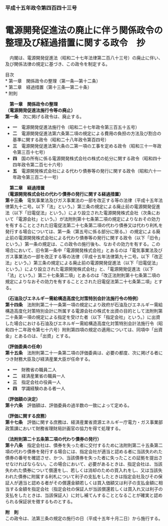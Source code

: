 ### 平成十五年政令第四百四十三号  
# 電源開発促進法の廃止に伴う関係政令の整理及び経過措置に関する政令　抄  
　内閣は、電源開発促進法（昭和二十七年法律第二百八十三号）の廃止に伴い、及び関係法律の規定に基づき、この政令を制定する。  
  
目次  
	* 第一章　関係政令の整理（第一条―第十二条）  
	* 第二章　経過措置（第十三条―第二十条）  
	* 附則  
  
&emsp;**第一章　関係政令の整理**  
**（電源開発促進法施行令等の廃止）**  
**第一条**　次に掲げる政令は、廃止する。  
* **一**　電源開発促進法施行令（昭和二十七年政令第三百五十五号）  
* **二**　電源開発促進法第六条第二項の規定による費用の負担の方法及び割合の基準に関する政令（昭和二十八年政令第百四号）  
* **三**　電源開発促進法第六条の二第一項の工事を定める政令（昭和三十一年政令第三百十七号）  
* **四**　国の所有に係る電源開発株式会社の株式の処分に関する政令（昭和四十四年政令第二百七十六号）  
* **五**　電源開発株式会社による代わり債券等の発行に関する政令（昭和六十一年政令第三百二十一号）  
  
&emsp;**第二章　経過措置**  
**（電源開発株式会社の代わり債券の発行に関する経過措置）**  
**第十三条**　電気事業法及びガス事業法の一部を改正する等の法律（平成十五年法律第九十二号。以下「法」という。）第三条の規定による廃止前の電源開発促進法（以下「旧電促法」という。）により設立された電源開発株式会社（次条において「電源会社」という。）が法附則第十七条第二項の規定によりなおその効力を有することとされた旧電促法第二十七条第二項の代わり債券又は代わり利札を発行する場合については、第一条（第五号に係る部分に限る。）の規定による廃止前の電源開発株式会社による代わり債券等の発行に関する政令（以下「旧令」という。）第一条の規定は、この政令の施行後も、なおその効力を有する。この場合において、旧令第一条中「電源開発株式会社」とあるのは「電気事業法及びガス事業法の一部を改正する等の法律（平成十五年法律第九十二号。以下「改正法」という。）第三条の規定による廃止前の電源開発促進法（以下「旧電促法」という。）により設立された電源開発株式会社」と、「電源開発促進法（以下「法」という。）第二十七条第二項」とあるのは「改正法附則第十七条第二項の規定によりなおその効力を有することとされた旧電促法第二十七条第二項」とする。  
  
**（石油及びエネルギー需給構造高度化対策特別会計法施行令の特例）**  
**第十四条**　法附則第二十一条第一項の規定により政府が石油及びエネルギー需給構造高度化対策特別会計に所属する電源会社の株式を出資の目的として法附則第二十条第一項の規定による指定を受けた者（以下「指定会社」という。）に出資した場合における石油及びエネルギー需給構造高度化対策特別会計法施行令（昭和四十二年政令第七十六号）附則第四項の規定の適用については、同項中「出資金」とあるのは、「出資」とする。  
  
**（評価委員の任命）**  
**第十五条**　法附則第二十一条第二項の評価委員は、必要の都度、次に掲げる者につき財務大臣及び経済産業大臣が任命する。  
* **一**　財務省の職員二人  
* **二**　経済産業省の職員一人  
* **三**　指定会社の役員一人  
* **四**　学識経験のある者一人  
  
**（評価額の決定）**  
**第十六条**　評価額は、評価委員の過半数の一致によって定める。  
  
**（評価に関する庶務）**  
**第十七条**　評価に関する庶務は、経済産業省資源エネルギー庁電力・ガス事業部政策課において財務省理財局計画官の協力を得て処理する。  
  
**（法附則第二十五条第二項の代わり債券の発行）**  
**第十八条**　指定会社は、債券を失った者に交付するために法附則第二十五条第二項の代わり債券を発行する場合には、指定会社が適当と認める者に当該失われた債券の番号を確認させ、かつ、当該債券を失った者に失ったことの証拠を提出させなければならない。この場合において、必要があるときは、指定会社は、当該失われた債券について償還をし、若しくは消却のための買入れをし、又は当該失われた債券に附属する利札について利子の支払をしたときは指定会社及びその保証人が適当と認める者がその償還金額若しくは買入価額又は利子の支払金額に相当する金額を指定会社（指定会社の保証人が当該償還若しくは買入れ又は利子の支払をしたときは、当該保証人）に対し補てんすることとなることが確実と認められる保証状を徴するものとする。  
  
**附　則**  
この政令は、法第三条の規定の施行の日（平成十五年十月二日）から施行する。  
  
